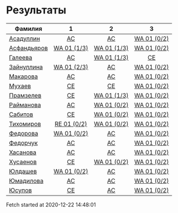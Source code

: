 # Результаты
Фамилия | 1| 2| 3
---|:---:|:---:|:---:
[Асадуллин](Асадуллин/README.md)  | [AC](Асадуллин/1.md) | [AC](Асадуллин/2.md) | [WA 01 (0/2)](Асадуллин/3.md)
[Асфандьяров](Асфандьяров/README.md)  | [WA 01 (1/3)](Асфандьяров/1.md) | [WA 01 (1/3)](Асфандьяров/2.md) | [WA 01 (0/2)](Асфандьяров/3.md)
[Галеева](Галеева/README.md)  | [AC](Галеева/1.md) | [WA 01 (1/3)](Галеева/2.md) | [CE](Галеева/3.md)
[Зайнуллина](Зайнуллина/README.md)  | [WA 01 (2/3)](Зайнуллина/1.md) | [AC](Зайнуллина/2.md) | [WA 01 (0/2)](Зайнуллина/3.md)
[Макарова](Макарова/README.md)  | [AC](Макарова/1.md) | [AC](Макарова/2.md) | [WA 01 (0/2)](Макарова/3.md)
[Мухаев](Мухаев/README.md)  | [CE](Мухаев/1.md) | [CE](Мухаев/2.md) | [WA 01 (0/2)](Мухаев/3.md)
[Прамзелев](Прамзелев/README.md)  | [CE](Прамзелев/1.md) | [WA 01 (1/3)](Прамзелев/2.md) | [WA 01 (0/2)](Прамзелев/3.md)
[Райманова](Райманова/README.md)  | [AC](Райманова/1.md) | [WA 01 (0/2)](Райманова/2.md) | [WA 01 (0/2)](Райманова/3.md)
[Сабитов](Сабитов/README.md)  | [CE](Сабитов/1.md) | [WA 01 (0/2)](Сабитов/2.md) | [WA 01 (0/2)](Сабитов/3.md)
[Тихомиров](Тихомиров/README.md)  | [RE 01 (0/2)](Тихомиров/1.md) | [WA 01 (0/2)](Тихомиров/2.md) | [WA 01 (0/2)](Тихомиров/3.md)
[Федорова](Федорова/README.md)  | [WA 01 (0/2)](Федорова/1.md) | [AC](Федорова/2.md) | [WA 01 (0/2)](Федорова/3.md)
[Федорчук](Федорчук/README.md)  | [AC](Федорчук/1.md) | [AC](Федорчук/2.md) | [WA 01 (0/2)](Федорчук/3.md)
[Хасанова](Хасанова/README.md)  | [AC](Хасанова/1.md) | [AC](Хасанова/2.md) | [WA 01 (0/2)](Хасанова/3.md)
[Хусаенов](Хусаенов/README.md)  | [CE](Хусаенов/1.md) | [WA 01 (0/2)](Хусаенов/2.md) | [WA 01 (0/2)](Хусаенов/3.md)
[Юлдашев](Юлдашев/README.md)  | [WA 01 (0/2)](Юлдашев/1.md) | [AC](Юлдашев/2.md) | [WA 01 (0/2)](Юлдашев/3.md)
[Юмадилова](Юмадилова/README.md)  | [AC](Юмадилова/1.md) | [AC](Юмадилова/2.md) | [WA 01 (0/2)](Юмадилова/3.md)
[Юсупов](Юсупов/README.md)  | [CE](Юсупов/1.md) | [AC](Юсупов/2.md) | [WA 01 (0/2)](Юсупов/3.md)

Fetch started at 2020-12-22 14:48:01
